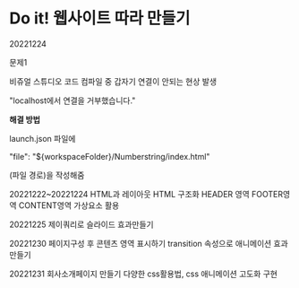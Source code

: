 # Do it! 웹사이트 따라 만들기    
20221224

문제1

비쥬얼 스튜디오 코드 컴파일 중 갑자기 연결이 안되는 현상 발생

"localhost에서 연결을 거부했습니다."

**해결 방법**

launch.json 파일에 

 "file": "${workspaceFolder}/Numberstring/index.html"

(파일 경로)을 작성해줌

20221222~20221224 
HTML과 레이아웃
HTML 구조화
HEADER 영역
FOOTER영역
CONTENT영역
가상요소 활용

20221225
제이쿼리로 슬라이드 효과만들기

20221230
페이지구성 후 콘텐츠 영역 표시하기
transition 속성으로 애니메이션 효과 만들기

20221231
회사소개페이지 만들기
다양한 css활용법, css 애니메이션 고도화 구현
